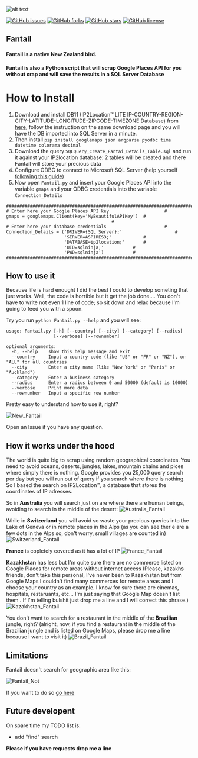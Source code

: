 ![alt text](http://www.ngamanuimages.org.nz/images/lres/d03689.jpg)

[![GitHub issues](https://img.shields.io/github/issues/francesco1119/Fantail.svg)](https://github.com/francesco1119/Fantail/issues)
[![GitHub forks](https://img.shields.io/github/forks/francesco1119/Fantail.svg)](https://github.com/francesco1119/Fantail/network)
[![GitHub stars](https://img.shields.io/github/stars/francesco1119/Fantail.svg)](https://github.com/francesco1119/Fantail/stargazers)
[![GitHub license](https://img.shields.io/github/license/francesco1119/Fantail.svg)](https://github.com/francesco1119/Fantail/blob/master/LICENSE)

## Fantail
#### Fantail is a native New Zealand bird. 
#### Fantail is also a Python script that will scrap Google Places API for you without crap and will save the results in a SQL Server Database 

How to Install
======

1) Download and install DB11 (IP2Location™ LITE IP-COUNTRY-REGION-CITY-LATITUDE-LONGITUDE-ZIPCODE-TIMEZONE Database) from [here](https://http://lite.ip2location.com/database/ip-country-region-city-latitude-longitude-zipcode-timezone), follow the instruction on the same download page and you will have the DB imported into SQL Server in a minute. 
2) Then install `pip install googlemaps json argparse pyodbc time datetime colorama decimal`
3) Download the query `SQLQuery_Create_Fantai_Details_Table.sql` and run it against your IP2location database: 2 tables will be created and there Fantail will store your precious data 
4) Configure ODBC to connect to Microsoft SQL Server (help yourself [following this guide](https://www.youtube.com/watch?v=tUiaK5fRH7k&ab_channel=itgeared))
5) Now open `Fantail.py` and insert your Google Places API into the variable `gmaps` and your ODBC credentials into the variable `Connection_Details`

```
#############################################################################
# Enter here your Google Places API key						#
gmaps = googlemaps.Client(key='MyBeautifulAPIKey')	#
										#
# Enter here your database credentials 						#
Connection_Details = ('DRIVER={SQL Server};'					#
					  'SERVER=ASPIRES3;'			#
					  'DATABASE=ip2location;'		#
					  'UID=sqlninja;'			#
					  'PWD=sqlninja')			#
#############################################################################
```

How to use it 
------

Because life is hard enought I did the best I could to develop someting that just works. 
Well, the code is horrible but it get the job done....
You don't have to write not even 1 line of code; so sit down and relax because I'm going to feed you with a spoon.

Try you run `python Fantail.py --help` and you will see:
```
usage: Fantail.py [-h] [--country] [--city] [--category] [--radius]
                  [--verbose] [--rownumber]

optional arguments:
  -h, --help    show this help message and exit
  --country     Input a country code (like "US" or "FR" or "NZ"), or "ALL" for all countries
  --city        Enter a city name (like "New York" or "Paris" or "Auckland")
  --category    Enter a business category
  --radius      Enter a radius between 0 and 50000 (default is 10000)
  --verbose     Print more data
  --rownumber   Input a specific row number 
  ```

Pretty easy to understand how to use it, right?

![New_Fantail](https://github.com/francesco1119/Fantail/blob/master/images/New.PNG)

Open an Issue if you have any question.

How it works under the hood 
------

The world is quite big to scrap using random geographical coordinates. You need to avoid oceans, deserts, jungles, lakes, mountain chains and plces where simply there is nothing. Google provides you 25,000 query search per day but you will run out of query if you search where there is nothing. So I based the search on IP2Location™, a database that stores the coordinates of IP adresses. 

So in **Australia** you will search just on are where there are human beings, avoiding to search in the middle of the desert:
![Australia_Fantail](https://github.com/francesco1119/Fantail/blob/master/images/Australia.PNG)

While in **Switzerland** you will avoid so waste your precious queries into the Lake of Geneva or in remote places in the Alps (as you can see ther e are a few dots in the Alps so, don't worry, small villages are counted in)
![Switzerland_Fantail](https://github.com/francesco1119/Fantail/blob/master/images/Swiss.PNG)

**France** is copletely covered as it has a lot of IP 
![France_Fantail](https://github.com/francesco1119/Fantail/blob/master/images/France.PNG)

**Kazakhstan** has less but I'm quite sure there are no commerce listed on Google Places for remote areas without internet access (Please, kazakhs friends, don't take this personal, I've never been to Kazakhstan but from Google Maps I couldn't find many commerces for remote areas and I choose your country as an example. I know for sure there are cinemas, hospitals, restaruants, etc... I'm just saying that Google Map doesn't list them . If I'm telling bulshit just drop me a line and I will correct this phrase.)
![Kazakhstan_Fantail](https://github.com/francesco1119/Fantail/blob/master/images/Kazakhstan.PNG)

You don't want to search for a restaurant in the middle of the **Brazilian** jungle, right? (alright, now, if you find a restaurant in the middle of the Brazilian jungle and is listed on Google Maps, please drop me a line because I want to visit it)
![Brazil_Fantail](https://github.com/francesco1119/Fantail/blob/master/images/Brazil.PNG)

Limitations
------

Fantail doesn't search for geographic area like this:

![Fantail_Not](https://github.com/francesco1119/Fantail/blob/master/images/whatnot.png)

If you want to do so [go here](https://iliauk.com/2015/12/18/data-mining-google-places-cafe-nero-example/)

Future developent
------
On spare time my TODO list is:

* add "find" search

**Please if you have requests drop me a line**
